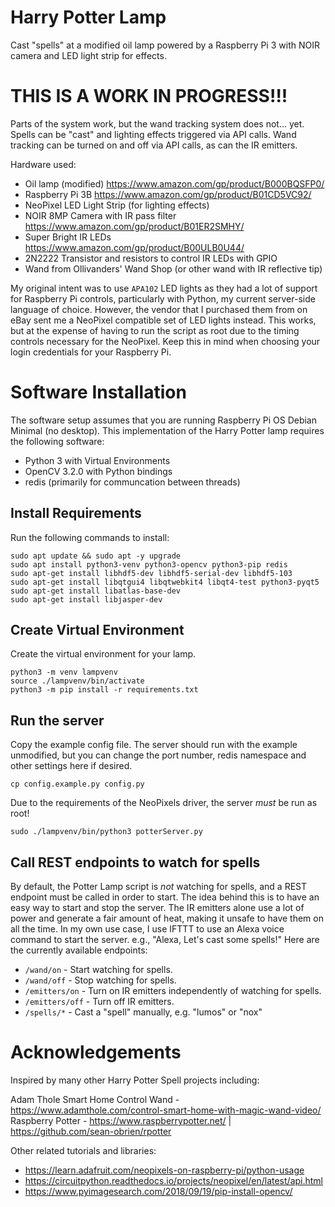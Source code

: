 # Harry Potter Lamp
Cast "spells" at a modified oil lamp powered by a Raspberry Pi 3 with NOIR 
camera and LED light strip for effects.

# THIS IS A WORK IN PROGRESS!!!
Parts of the system work, but the wand tracking system does not... yet.
Spells can be "cast" and lighting effects triggered via API calls.  Wand
tracking can be turned on and off via API calls, as can the IR emitters.

Hardware used:
* Oil lamp (modified) https://www.amazon.com/gp/product/B000BQSFP0/
* Raspberry Pi 3B https://www.amazon.com/gp/product/B01CD5VC92/
* NeoPixel LED Light Strip (for lighting effects)
* NOIR 8MP Camera with IR pass filter https://www.amazon.com/gp/product/B01ER2SMHY/
* Super Bright IR LEDs https://www.amazon.com/gp/product/B00ULB0U44/
* 2N2222 Transistor and resistors to control IR LEDs with GPIO
* Wand from Ollivanders' Wand Shop (or other wand with IR reflective tip)

My original intent was to use `APA102` LED lights as they had a lot of support
for Raspberry Pi controls, particularly with Python, my current server-side
language of choice.  However, the vendor that I purchased them from on eBay
sent me a NeoPixel compatible set of LED lights instead.  This works, but at
the expense of having to run the script as root due to the timing controls
necessary for the NeoPixel.  Keep this in mind when choosing your login
credentials for your Raspberry Pi.

# Software Installation

The software setup assumes that you are running Raspberry Pi OS Debian Minimal
(no desktop).  This implementation of the Harry Potter lamp requires the
following software:

* Python 3 with Virtual Environments
* OpenCV 3.2.0 with Python bindings
* redis (primarily for communcation between threads)

## Install Requirements

Run the following commands to install:

```
sudo apt update && sudo apt -y upgrade
sudo apt install python3-venv python3-opencv python3-pip redis
sudo apt-get install libhdf5-dev libhdf5-serial-dev libhdf5-103
sudo apt-get install libqtgui4 libqtwebkit4 libqt4-test python3-pyqt5
sudo apt-get install libatlas-base-dev
sudo apt-get install libjasper-dev
```

## Create Virtual Environment

Create the virtual environment for your lamp.

```
python3 -m venv lampvenv
source ./lampvenv/bin/activate
python3 -m pip install -r requirements.txt
```

## Run the server
Copy the example config file.  The server should run with the example 
unmodified, but you can change the port number, redis namespace and other
settings here if desired.

```
cp config.example.py config.py
```

Due to the requirements of the NeoPixels driver, the server _must_ be run as 
root!

```
sudo ./lampvenv/bin/python3 potterServer.py
```

## Call REST endpoints to watch for spells
By default, the Potter Lamp script is _not_ watching for spells, and a REST 
endpoint must be called in order to start.  The idea behind this is to have an
easy way to start and stop the server.  The IR emitters alone use a lot of
power and generate a fair amount of heat, making it unsafe to have them on all
the time.  In my own use case, I use IFTTT to use an Alexa voice command to
start the server. e.g., "Alexa, Let's cast some spells!"  Here are the
currently available endpoints:

* `/wand/on` - Start watching for spells.
* `/wand/off` - Stop watching for spells.
* `/emitters/on` - Turn on IR emitters independently of watching for spells.
* `/emitters/off` - Turn off IR emitters.
* `/spells/*` - Cast a "spell" manually, e.g. "lumos" or "nox"


# Acknowledgements
Inspired by many other Harry Potter Spell projects including:

Adam Thole Smart Home Control Wand - https://www.adamthole.com/control-smart-home-with-magic-wand-video/
Raspberry Potter - https://www.raspberrypotter.net/ | https://github.com/sean-obrien/rpotter

Other related tutorials and libraries:
* https://learn.adafruit.com/neopixels-on-raspberry-pi/python-usage
* https://circuitpython.readthedocs.io/projects/neopixel/en/latest/api.html
* https://www.pyimagesearch.com/2018/09/19/pip-install-opencv/
